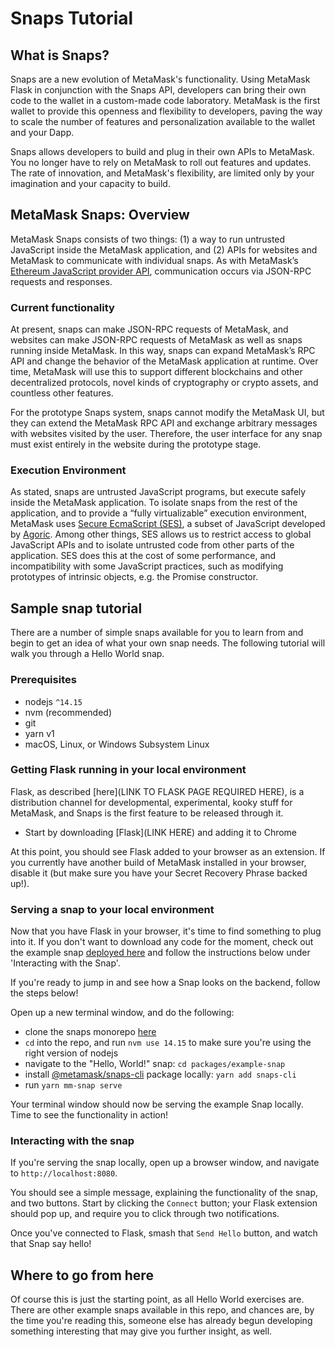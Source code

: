 # Snaps Tutorial

## What is Snaps?

Snaps are a new evolution of MetaMask's functionality. Using MetaMask Flask in conjunction with the Snaps API, developers can bring their own code to the wallet in a custom-made code laboratory. MetaMask is the first wallet to provide this openness and flexibility to developers, paving the way to scale the number of features and personalization available to the wallet and your Dapp.

Snaps allows developers to build and plug in their own APIs to MetaMask. You no longer have to rely on MetaMask to roll out features and updates. The rate of innovation, and MetaMask's flexibility, are limited only by your imagination and your capacity to build.

## MetaMask Snaps: Overview

MetaMask Snaps consists of two things: (1) a way to run untrusted JavaScript inside the MetaMask application, and (2) APIs for websites and MetaMask to communicate with individual snaps. As with MetaMask’s [Ethereum JavaScript provider API](https://docs.metamask.io/guide/ethereum-provider.html), communication occurs via JSON-RPC requests and responses.

### Current functionality

At present, snaps can make JSON-RPC requests of MetaMask, and websites can make JSON-RPC requests of MetaMask as well as snaps running inside MetaMask. In this way, snaps can expand MetaMask’s RPC API and change the behavior of the MetaMask application at runtime. Over time, MetaMask will use this to support different blockchains and other decentralized protocols, novel kinds of cryptography or crypto assets, and countless other features.

For the prototype Snaps system, snaps cannot modify the MetaMask UI, but they can extend the MetaMask RPC API and exchange arbitrary messages with websites visited by the user. Therefore, the user interface for any snap must exist entirely in the website during the prototype stage.

### Execution Environment

As stated, snaps are untrusted JavaScript programs, but execute safely inside the MetaMask application. To isolate snaps from the rest of the application, and to provide a “fully virtualizable” execution environment, MetaMask uses [Secure EcmaScript (SES)](https://github.com/endojs/endo/tree/master/packages/ses), a subset of JavaScript developed by [Agoric](https://agoric.com/). Among other things, SES allows us to restrict access to global JavaScript APIs and to isolate untrusted code from other parts of the application. SES does this at the cost of some performance, and incompatibility with some JavaScript practices, such as modifying prototypes of intrinsic objects, e.g. the Promise constructor.

## Sample snap tutorial

There are a number of simple snaps available for you to learn from and begin to get an idea of what your own snap needs. The following tutorial will walk you through a Hello World snap.

### Prerequisites

* nodejs `^14.15`
* nvm (recommended)
* git
* yarn v1 
* macOS, Linux, or Windows Subsystem Linux
  
### Getting Flask running in your local environment

Flask, as described [here](LINK TO FLASK PAGE REQUIRED HERE), is a distribution channel for developmental, experimental, kooky stuff for MetaMask, and Snaps is the first feature to be released through it. 

* Start by downloading [Flask](LINK HERE) and adding it to Chrome
  
At this point, you should see Flask added to your browser as an extension. If you currently have another build of MetaMask installed in your browser, disable it (but make sure you have your Secret Recovery Phrase backed up!).

### Serving a snap to your local environment

Now that you have Flask in your browser, it's time to find something to plug into it. If you don't want to download any code for the moment, check out the example snap [deployed here](https://metamask.github.io/snap-template/) and follow the instructions below under 'Interacting with the Snap'.

If you're ready to jump in and see how a Snap looks on the backend, follow the steps below!

Open up a new terminal window, and do the following:

* clone the snaps monorepo [here](https://github.com/MetaMask/snaps-skunkworks)
* `cd` into the repo, and run `nvm use 14.15` to make sure you're using the right version of nodejs
* navigate to the "Hello, World!" snap: `cd packages/example-snap`
* install [@metamask/snaps-cli](https://npmjs.com/package/@metamask/snaps-cli) package locally: `yarn add snaps-cli`
* run `yarn mm-snap serve`

Your terminal window should now be serving the example Snap locally. Time to see the functionality in action!

### Interacting with the snap

If you're serving the snap locally, open up a browser window, and navigate to `http://localhost:8080`.

You should see a simple message, explaining the functionality of the snap, and two buttons. Start by clicking the `Connect` button; your Flask extension should pop up, and require you to click through two notifications.

Once you've connected to Flask, smash that `Send Hello` button, and watch that Snap say hello!

## Where to go from here

Of course this is just the starting point, as all Hello World exercises are. There are other example snaps available in this repo, and chances are, by the time you're reading this, someone else has already begun developing something interesting that may give you further insight, as well.
